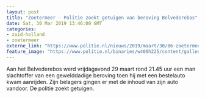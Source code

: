 ```yaml
---
layout: post
title: "Zoetermeer - Politie zoekt getuigen van beroving Belvederebos"
date: Sat, 30 Mar 2019 13:46:00 GMT
categories: 
- zuid-holland 
- zoetermeer 
externe_link: "https://www.politie.nl/nieuws/2019/maart/30/06-zoetermeer-politie-zoekt-getuigen-van-beroving-belvederebos.html"
feature_image: "https://www.politie.nl/binaries/w400h225/content/gallery/politie/stockfotos/infra-en-voertuigen/voertuig-langs-weg.jpg"
---
```


Aan het Belvederebos werd vrijdagavond 29 maart rond 21.45 uur een man slachtoffer van een gewelddadige beroving toen hij met een bestelauto kwam aanrijden. Zijn belagers gingen er met de inhoud van zijn auto vandoor. De politie zoekt getuigen.
